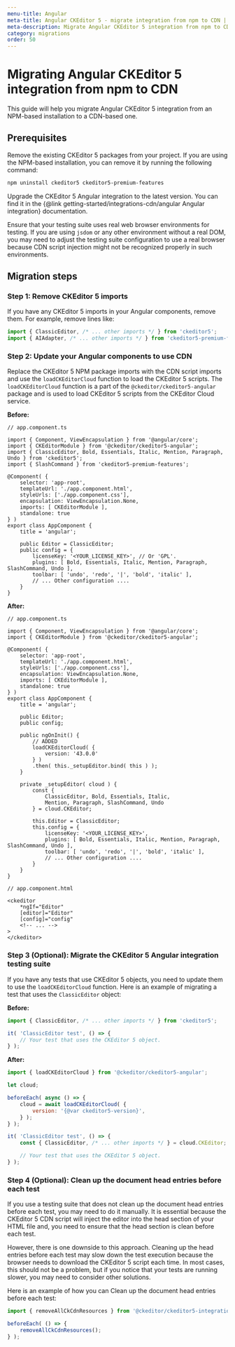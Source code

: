 ```yaml
---
menu-title: Angular
meta-title: Angular CKEditor 5 - migrate integration from npm to CDN | CKEditor 5 Documentation
meta-description: Migrate Angular CKEditor 5 integration from npm to CDN in a few simple steps. Learn how to install the integration in your project using the CDN.
category: migrations
order: 50
---
```


# Migrating Angular CKEditor&nbsp;5 integration from npm to CDN

This guide will help you migrate Angular CKEditor&nbsp;5 integration from an NPM-based installation to a CDN-based one.

## Prerequisites

Remove the existing CKEditor&nbsp;5 packages from your project. If you are using the NPM-based installation, you can remove it by running the following command:

```bash
npm uninstall ckeditor5 ckeditor5-premium-features
```

Upgrade the CKEditor&nbsp;5 Angular integration to the latest version. You can find it in the {@link getting-started/integrations-cdn/angular Angular integration} documentation.

Ensure that your testing suite uses real web browser environments for testing. If you are using `jsdom` or any other environment without a real DOM, you may need to adjust the testing suite configuration to use a real browser because CDN script injection might not be recognized properly in such environments.

## Migration steps

### Step 1: Remove CKEditor&nbsp;5 imports

If you have any CKEditor&nbsp;5 imports in your Angular components, remove them. For example, remove lines like:

```javascript
import { ClassicEditor, /* ... other imports */ } from 'ckeditor5';
import { AIAdapter, /* ... other imports */ } from 'ckeditor5-premium-features';
```

### Step 2: Update your Angular components to use CDN

Replace the CKEditor&nbsp;5 NPM package imports with the CDN script imports and use the `loadCKEditorCloud` function to load the CKEditor&nbsp;5 scripts. The `loadCKEditorCloud` function is a part of the `@ckeditor/ckeditor5-angular` package and is used to load CKEditor&nbsp;5 scripts from the CKEditor Cloud service.

**Before:**

```angular-ts
// app.component.ts

import { Component, ViewEncapsulation } from '@angular/core';
import { CKEditorModule } from '@ckeditor/ckeditor5-angular';
import { ClassicEditor, Bold, Essentials, Italic, Mention, Paragraph, Undo } from 'ckeditor5';
import { SlashCommand } from 'ckeditor5-premium-features';

@Component( {
	selector: 'app-root',
	templateUrl: './app.component.html',
	styleUrls: ['./app.component.css'],
	encapsulation: ViewEncapsulation.None,
	imports: [ CKEditorModule ],
	standalone: true
} )
export class AppComponent {
	title = 'angular';

	public Editor = ClassicEditor;
	public config = {
		licenseKey: '<YOUR_LICENSE_KEY>', // Or 'GPL'.
		plugins: [ Bold, Essentials, Italic, Mention, Paragraph, SlashCommand, Undo ],
		toolbar: [ 'undo', 'redo', '|', 'bold', 'italic' ],
		// ... Other configuration ....
	}
}
```

**After:**

```angular-ts
// app.component.ts

import { Component, ViewEncapsulation } from '@angular/core';
import { CKEditorModule } from '@ckeditor/ckeditor5-angular';

@Component( {
	selector: 'app-root',
	templateUrl: './app.component.html',
	styleUrls: ['./app.component.css'],
	encapsulation: ViewEncapsulation.None,
	imports: [ CKEditorModule ],
	standalone: true
} )
export class AppComponent {
	title = 'angular';

	public Editor;
	public config;

	public ngOnInit() {
		// ADDED
		loadCKEditorCloud( {
			version: '43.0.0'
		} )
		.then( this._setupEditor.bind( this ) );
	}

	private _setupEditor( cloud ) {
		const {
			ClassicEditor, Bold, Essentials, Italic,
			Mention, Paragraph, SlashCommand, Undo
		} = cloud.CKEditor;

		this.Editor = ClassicEditor;
		this.config = {
			licenseKey: '<YOUR_LICENSE_KEY>',
			plugins: [ Bold, Essentials, Italic, Mention, Paragraph, SlashCommand, Undo ],
			toolbar: [ 'undo', 'redo', '|', 'bold', 'italic' ],
			// ... Other configuration ....
		}
	}
}
```

```angular-html
// app.component.html

<ckeditor
    *ngIf="Editor"
    [editor]="Editor"
    [config]="config"
    <!-- ... -->
>
</ckeditor>
```

### Step 3 (Optional): Migrate the CKEditor&nbsp;5 Angular integration testing suite

If you have any tests that use CKEditor&nbsp;5 objects, you need to update them to use the  `loadCKEditorCloud` function. Here is an example of migrating a test that uses the `ClassicEditor` object:

**Before:**

```javascript
import { ClassicEditor, /* ... other imports */ } from 'ckeditor5';

it( 'ClassicEditor test', () => {
	// Your test that uses the CKEditor 5 object.
} );
```

**After:**

```javascript
import { loadCKEditorCloud } from '@ckeditor/ckeditor5-angular';

let cloud;

beforeEach( async () => {
	cloud = await loadCKEditorCloud( {
		version: '{@var ckeditor5-version}',
	} );
} );

it( 'ClassicEditor test', () => {
    const { ClassicEditor, /* ... other imports */ } = cloud.CKEditor;

	// Your test that uses the CKEditor 5 object.
} );
```

### Step 4 (Optional): Clean up the document head entries before each test

If you use a testing suite that does not clean up the document head entries before each test, you may need to do it manually. It is essential because the CKEditor&nbsp;5 CDN script will inject the editor into the head section of your HTML file and, you need to ensure that the head section is clean before each test.

However, there is one downside to this approach. Cleaning up the head entries before each test may slow down the test execution because the browser needs to download the CKEditor&nbsp;5 script each time. In most cases, this should not be a problem, but if you notice that your tests are running slower, you may need to consider other solutions.

Here is an example of how you can Clean up the document head entries before each test:

```javascript
import { removeAllCkCdnResources } from '@ckeditor/ckeditor5-integrations-common/test-utils';

beforeEach( () => {
	removeAllCkCdnResources();
} );
```
